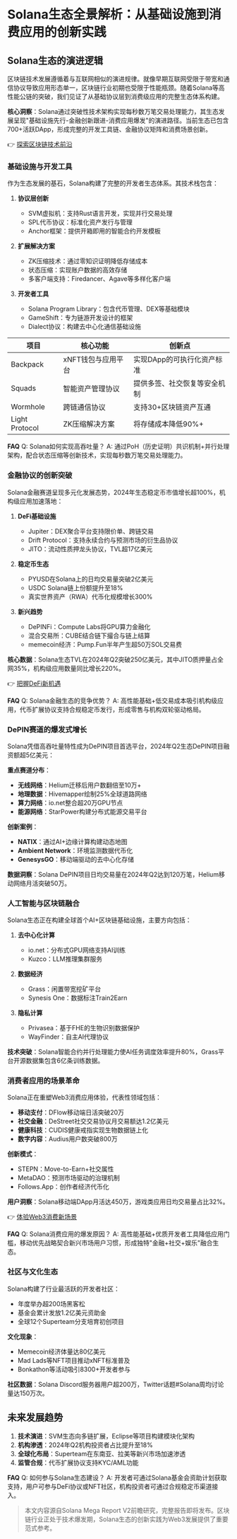 # Solana生态全景解析：从基础设施到消费应用的创新实践

## Solana生态的演进逻辑

区块链技术发展遵循着与互联网相似的演进规律。就像早期互联网受限于带宽和通信协议导致应用形态单一，区块链行业初期也受限于性能瓶颈。随着Solana等高性能公链的突破，我们见证了从基础协议层到消费级应用的完整生态体系构建。

**核心洞察**：Solana通过突破性技术架构实现每秒数万笔交易处理能力，其生态发展呈现"基础设施先行-金融创新跟进-消费应用爆发"的演进路径。当前生态已包含700+活跃DApp，形成完整的开发工具链、金融协议矩阵和消费场景创新。

👉 [探索区块链技术前沿](https://bit.ly/okx_welcome)

### 基础设施与开发工具

作为生态发展的基石，Solana构建了完整的开发者生态体系。其技术栈包含：

1. **协议层创新**
   - SVM虚拟机：支持Rust语言开发，实现并行交易处理
   - SPL代币协议：标准化资产发行与管理
   - Anchor框架：提供开箱即用的智能合约开发模板

2. **扩展解决方案**
   - ZK压缩技术：通过零知识证明降低存储成本
   - 状态压缩：实现账户数据的高效存储
   - 多客户端支持：Firedancer、Agave等多样化客户端

3. **开发者工具**
   - Solana Program Library：包含代币管理、DEX等基础模块
   - GameShift：专为链游开发设计的框架
   - Dialect协议：构建去中心化通信基础设施

| 项目        | 核心功能                  | 创新点                     |
|-----------|-----------------------|--------------------------|
| Backpack  | xNFT钱包与应用平台         | 实现DApp的可执行化资产标准     |
| Squads    | 智能资产管理协议            | 提供多签、社交恢复等安全机制    |
| Wormhole  | 跨链通信协议              | 支持30+区块链资产互通         |
| Light Protocol | ZK压缩解决方案         | 将存储成本降低90%+           |

**FAQ**
Q: Solana如何实现高吞吐量？
A: 通过PoH（历史证明）共识机制+并行处理架构，配合状态压缩等创新技术，实现每秒数万笔交易处理能力。

### 金融协议的创新突破

Solana金融赛道呈现多元化发展态势，2024年生态稳定币市值增长超100%，机构级应用加速落地：

1. **DeFi基础设施**
   - Jupiter：DEX聚合平台支持限价单、跨链交易
   - Drift Protocol：支持永续合约与预测市场的衍生品协议
   - JITO：流动性质押龙头协议，TVL超17亿美元

2. **稳定币生态**
   - PYUSD在Solana上的日均交易量突破2亿美元
   - USDC Solana链上份额提升至18%
   - 真实世界资产（RWA）代币化规模增长300%

3. **新兴趋势**
   - DePINFi：Compute Labs将GPU算力金融化
   - 混合交易所：CUBE结合链下撮合与链上结算
   - memecoin经济：Pump.Fun半年产生超50万SOL交易费

**核心数据**：Solana生态TVL在2024年Q2突破250亿美元，其中JITO质押量占全网35%，机构级应用数量同比增长220%。

👉 [把握DeFi新机遇](https://bit.ly/okx_welcome)

**FAQ**
Q: Solana金融生态的竞争优势？
A: 高性能基础+低交易成本吸引机构级应用，代币扩展协议支持合规稳定币发行，形成零售与机构双轮驱动格局。

### DePIN赛道的爆发式增长

Solana凭借高吞吐量特性成为DePIN项目首选平台，2024年Q2生态DePIN项目融资额超5亿美元：

**重点赛道分布**：
- **无线网络**：Helium迁移后用户数翻倍至10万+
- **地理数据**：Hivemapper绘制25%全球道路网络
- **算力网络**：io.net整合超20万GPU节点
- **能源网络**：StarPower构建分布式能源交易平台

**创新案例**：
- **NATIX**：通过AI+边缘计算构建动态地图
- **Ambient Network**：环境监测数据代币化
- **GenesysGO**：移动端驱动的去中心化存储

**数据洞察**：Solana DePIN项目日均交易量在2024年Q2达到120万笔，Helium移动网络月活突破50万。

### 人工智能与区块链融合

Solana生态正在构建全球首个AI+区块链基础设施，主要方向包括：

1. **去中心化计算**
   - io.net：分布式GPU网络支持AI训练
   - Kuzco：LLM推理集群服务

2. **数据经济**
   - Grass：闲置带宽挖矿平台
   - Synesis One：数据标注Train2Earn

3. **隐私计算**
   - Privasea：基于FHE的生物识别数据保护
   - WayFinder：自主AI代理协议

**技术突破**：Solana智能合约并行处理能力使AI任务调度效率提升80%，Grass平台开源数据集包含6亿条训练数据。

### 消费者应用的场景革命

Solana正在重塑Web3消费应用体验，代表性领域包括：

- **移动支付**：DFlow移动端日活突破20万
- **社交金融**：DeStreet社交交易协议月交易额达1.2亿美元
- **健康科技**：CUDIS健康戒指实现生物数据链上化
- **数字内容**：Audius用户数突破800万

**创新模式**：
- STEPN：Move-to-Earn+社交属性
- MetaDAO：预测市场驱动的治理机制
- Follows.App：创作者经济代币化

**用户洞察**：Solana移动端DApp月活达450万，游戏类应用日均交易量占比32%。

👉 [体验Web3消费新场景](https://bit.ly/okx_welcome)

**FAQ**
Q: Solana消费应用的爆发原因？
A: 高性能基础+优质开发者工具降低应用门槛，移动优先战略契合新兴市场用户习惯，形成独特"金融+社交+娱乐"融合生态。

### 社区与文化生态

Solana构建了行业最活跃的开发者社区：
- 年度举办超200场黑客松
- 基金会累计发放1.2亿美元资助金
- 全球12个Superteam分支培育初创项目

**文化现象**：
- Memecoin经济体量达80亿美元
- Mad Lads等NFT项目推动xNFT标准普及
- Bonkathon等活动吸引8300+开发者参与

**社区数据**：Solana Discord服务器用户超200万，Twitter话题#Solana周均讨论量达150万次。

## 未来发展趋势

1. **技术演进**：SVM生态向多链扩展，Eclipse等项目构建模块化架构
2. **机构渗透**：2024年Q2机构投资者占比提升至18%
3. **全球化布局**：Superteam在东南亚、拉美等新兴市场加速渗透
4. **监管合规**：代币扩展协议支持KYC/AML功能

**FAQ**
Q: 如何参与Solana生态建设？
A: 开发者可通过Solana基金会资助计划获取支持，用户可参与DeFi协议或NFT社区，机构投资者可通过合规稳定币渠道接入。

> 本文内容源自Solana Mega Report V2前瞻研究，完整报告即将发布。区块链行业正处于技术爆发期，Solana生态的创新实践为Web3发展提供了重要范式参考。